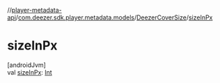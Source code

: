 //[player-metadata-api](../../../index.md)/[com.deezer.sdk.player.metadata.models](../index.md)/[DeezerCoverSize](index.md)/[sizeInPx](size-in-px.md)

# sizeInPx

[androidJvm]\
val [sizeInPx](size-in-px.md): [Int](https://kotlinlang.org/api/latest/jvm/stdlib/kotlin/-int/index.html)

